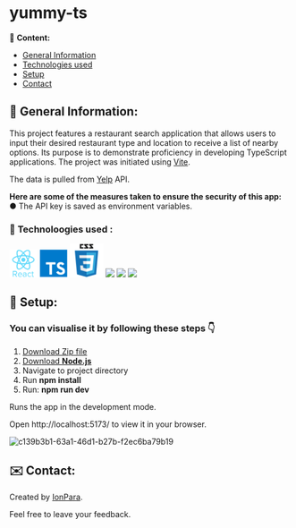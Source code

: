 # yummy-ts

📃 **Content:**
- [General Information ](#General-Information)
- [Technologies used](#languages)
- [Setup](#setup)
- [Contact](#contact)

 ## 📑 General Information:
This project features a restaurant search application that allows users to input their desired restaurant type and location to receive a list of nearby options. Its purpose is to demonstrate proficiency in developing TypeScript applications.
The project was initiated using [Vite](https://github.com/facebook/create-react-app).

The data is pulled from [Yelp](https://www.yelp.com/developers) API.

<b>Here are some of the measures taken to ensure the security of this app:</b> <br>
● The API key is saved as environment variables.</pre> 


### 🔣 <a id="languages">Technoloogies used </a>:
<p align="left">
    <img src="https://raw.githubusercontent.com/devicons/devicon/master/icons/react/react-original-wordmark.svg" alt="react" width="50" height="50"/>
    <img src="https://raw.githubusercontent.com/devicons/devicon/master/icons/typescript/typescript-original.svg" alt="typescript" width="50" height="50"/>
    <img src="https://raw.githubusercontent.com/devicons/devicon/master/icons/css3/css3-original-wordmark.svg" alt="css3" width="60" height="60"/> 
    <img src="https://skillicons.dev/icons?i=nodejs&theme=light"/>
     <img src="https://skillicons.dev/icons?i=vite&theme=light"/>
    <img src="https://skillicons.dev/icons?i=vscode&theme=light"/>
</p>

## 📘 <a id="setup">Setup</a>:

### You can visualise it by following these steps :point_down:

1. [Download Zip file](https://github.com/IonPara/yummy-ts/archive/refs/heads/main.zip)
2. [Download **Node.js**](https://nodejs.org/dist/v18.13.0/node-v18.13.0-x64.msi)
3. Navigate to project directory
4. Run **npm install**
5. Run: **npm run dev**


Runs the app in the development mode.

Open http://localhost:5173/ to view it in your browser.

![c139b3b1-63a1-46d1-b27b-f2ec6ba79b19](https://user-images.githubusercontent.com/84988051/231204401-9ed18466-72b9-4dd4-9dd4-29ba19a9cc82.png)


## ✉️ <a id="contact">Contact</a>:

Created by [IonPara](https://github.com/IonPara).

Feel free to leave your feedback.
